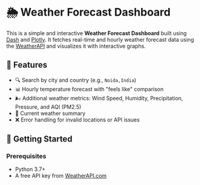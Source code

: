 # 🌦️ Weather Forecast Dashboard

This is a simple and interactive **Weather Forecast Dashboard** built using [Dash](https://dash.plotly.com/) and [Plotly](https://plotly.com/python/). It fetches real-time and hourly weather forecast data using the [WeatherAPI](https://www.weatherapi.com/) and visualizes it with interactive graphs.

## 🔧 Features

- 🔍 Search by city and country (e.g., `Noida,India`)
- 📊 Hourly temperature forecast with "feels like" comparison
- 🌬️ Additional weather metrics: Wind Speed, Humidity, Precipitation, Pressure, and AQI (PM2.5)
- 📍 Current weather summary
- ❌ Error handling for invalid locations or API issues

## 🚀 Getting Started

### Prerequisites

- Python 3.7+
- A free API key from [WeatherAPI.com](https://www.weatherapi.com/)

